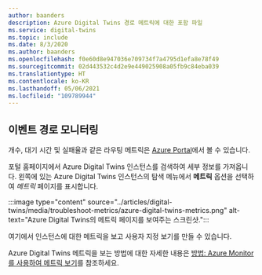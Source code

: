```yaml
---
author: baanders
description: Azure Digital Twins 경로 메트릭에 대한 포함 파일
ms.service: digital-twins
ms.topic: include
ms.date: 8/3/2020
ms.author: baanders
ms.openlocfilehash: f0e60d8e947036e709734f7a4795d1efa8e78f49
ms.sourcegitcommit: 02d443532c4d2e9e449025908a05fb9c84eba039
ms.translationtype: HT
ms.contentlocale: ko-KR
ms.lasthandoff: 05/06/2021
ms.locfileid: "109789944"
---
```

## <a name="monitor-event-routes"></a>이벤트 경로 모니터링

개수, 대기 시간 및 실패율과 같은 라우팅 메트릭은 [Azure Portal](https://portal.azure.com/)에서 볼 수 있습니다. 

포털 홈페이지에서 Azure Digital Twins 인스턴스를 검색하여 세부 정보를 가져옵니다. 왼쪽에 있는 Azure Digital Twins 인스턴스의 탐색 메뉴에서 **메트릭** 옵션을 선택하여 *메트릭* 페이지를 표시합니다.

:::image type="content" source="../articles/digital-twins/media/troubleshoot-metrics/azure-digital-twins-metrics.png" alt-text="Azure Digital Twins의 메트릭 페이지를 보여주는 스크린샷.":::

여기에서 인스턴스에 대한 메트릭을 보고 사용자 지정 보기를 만들 수 있습니다.

Azure Digital Twins 메트릭을 보는 방법에 대한 자세한 내용은 [방법: Azure Monitor를 사용하여 메트릭 보기](../articles/digital-twins/troubleshoot-metrics.md)를 참조하세요.